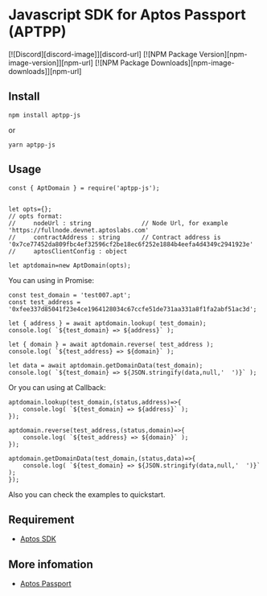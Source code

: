 # Javascript SDK for Aptos Passport (APTPP)

[![Discord][discord-image]][discord-url]
[![NPM Package Version][npm-image-version]][npm-url]
[![NPM Package Downloads][npm-image-downloads]][npm-url]

## Install
```
npm install aptpp-js 
```
or
```
yarn aptpp-js
```

## Usage

```
const { AptDomain } = require('aptpp-js');


let opts={};
// opts format:
//     nodeUrl : string              // Node Url, for example 'https://fullnode.devnet.aptoslabs.com'
//     contractAddress : string      // Contract address is '0x7ce77452da809fbc4ef32596cf2be18ec6f252e1884b4eefa4d4349c2941923e'
//     aptosClientConfig : object

let aptdomain=new AptDomain(opts);
```

You can using in Promise:
```
const test_domain = 'test007.apt';
const test_address = '0xfee337d85041f23e4ce1964128034c67ccfe51de731aa331a8f1fa2abf51ac3d';	

let { address } = await aptdomain.lookup( test_domain);
console.log( `${test_domain} => ${address}` );

let { domain } = await aptdomain.reverse( test_address );
console.log( `${test_address} => ${domain}` );

let data = await aptdomain.getDomainData(test_domain);
console.log( `${test_domain} => ${JSON.stringify(data,null,'  ')}` );

```

Or you can using at Callback:
```
aptdomain.lookup(test_domain,(status,address)=>{
	console.log( `${test_domain} => ${address}` );
});

aptdomain.reverse(test_address,(status,domain)=>{
	console.log( `${test_address} => ${domain}` );
});

aptdomain.getDomainData(test_domain,(status,data)=>{
	console.log( `${test_domain} => ${JSON.stringify(data,null,'  ')}` );
});
```

Also you can check the examples to quickstart.

## Requirement
- [Aptos SDK](https://github.com/aptos-labs/aptos-core/tree/main/ecosystem/typescript/sdk)

## More infomation
- [Aptos Passport](https://aptpp.com)

